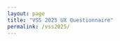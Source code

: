 ```yaml
---
layout: page
title: "VSS 2025 UX Questionnaire"
permalink: /vss2025/
---
```

<div id="questionnaire-container">
  <!-- We'll add the form here in Step 2 -->
</div>
